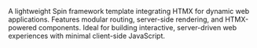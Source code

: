 A lightweight Spin framework template integrating HTMX for dynamic web applications. 
Features modular routing, server-side rendering, and HTMX-powered components. 
Ideal for building interactive, server-driven web experiences with minimal client-side JavaScript.
